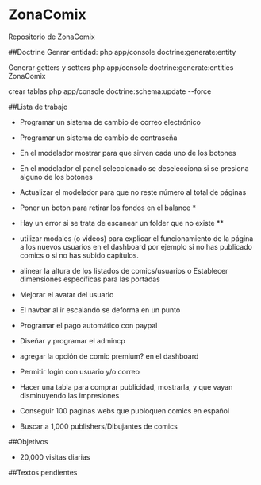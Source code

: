 # ZonaComix
Repositorio de ZonaComix 

##Doctrine
Genrar entidad:
php app/console doctrine:generate:entity

Generar getters y setters
php app/console doctrine:generate:entities ZonaComix

crear tablas
php app/console doctrine:schema:update --force

##Lista de trabajo
 - Programar un sistema de cambio de correo electrónico
 - Programar un sistema de cambio de contraseña
 - En el modelador mostrar para que sirven cada uno de los botones
 - En el modelador el panel seleccionado se deselecciona si se presiona alguno de los botones
 - Actualizar el modelador para que no reste número al total de páginas
 - Poner un boton para retirar los fondos en el balance *

 - Hay un error si se trata de escanear un folder que no existe **

 - utilizar modales (o videos) para explicar el funcionamiento de la página a los nuevos usuarios en el dashboard por ejemplo si no has publicado comics o si no has subido capítulos.
 - alinear la altura de los listados de comics/usuarios o Establecer dimensiones específicas para las portadas
 - Mejorar el avatar del usuario
 - El navbar al ir escalando se deforma en un punto

 - Programar el pago automático con paypal
 - Diseñar y programar el admincp
 - agregar la opción de comic premium? en el dashboard
 - Permitir login con usuario y/o correo
 - Hacer una tabla para comprar publicidad, mostrarla, y que vayan disminuyendo las impresiones
 - Conseguir 100 paginas webs que publoquen comics en español
 - Buscar a 1,000 publishers/Dibujantes de comics

##Objetivos
 - 20,000 visitas diarias

##Textos pendientes
